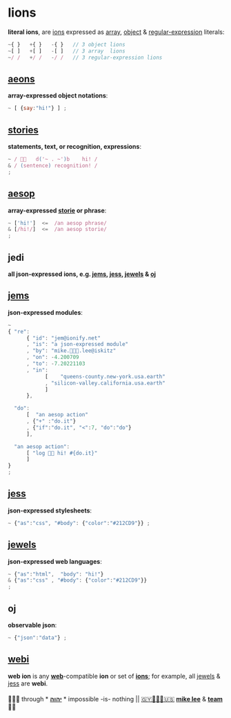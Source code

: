 # lions

**literal ions**, are [ions](ion.md#ion) expressed as
[array](http://www.ecma-international.org/ecma-262/6.0/index.html#sec-array-initializer),
[object](http://www.ecma-international.org/ecma-262/6.0/index.html#sec-object-initializer)
&
[regular-expression](http://www.ecma-international.org/ecma-262/6.0/index.html#sec-literals-regular-expression-literals)
literals:

```javascript
~{ }   +{ }   -{ }   // 3 object lions
~[ ]   +[ ]   -[ ]   // 3 array  lions
~/ /   +/ /   -/ /   // 3 regular-expression lions
```

## [aeons](aeons.md)

**array-expressed object notations**:

```javascript
~ [ {say:"hi!"} ] ;
```

## [stories](stories.md)

**statements, text, or recognition, expressions**:

```javascript
~ / 👋🏾   d('~ . ~')b    hi! /
& / (sentence) recognition! /
;
```

## [aesop](aesop.md)

**array-expressed [storie](stories.md) or phrase**:

```javascript
~ ['hi!']  <=  /an aesop phrase/
& [/hi!/]  <=  /an aesop storie/
;
```

## jedi

**all json-expressed ions, e.g. [jems](#jems), [jess](#jess), [jewels](#jewels) & [oj](#oj)**

## [jems](http://jems.ionify.net/)

**json-expressed modules**:

```javascript
~
{ "re":
      { "id": "jem@ionify.net"
      , "is": "a json-expressed module"
      , "by": "mike.👨🏾‍💻.lee@iskitz"
      , "on": -4.200709
      , "to": -7.20221103
      , "in":
            [    "queens-county.new-york.usa.earth"
            , "silicon-valley.california.usa.earth"
            ]
      },

  "do":
      [  "an aesop action"
      , {"+" :"do.it"}
      , {"if":"do.it", "<":7, "do":"do"}
      ],

  "an aesop action":
      [ "log 👋🏾 hi! #{do.it}"
      ]
}
;
```

## [jess](jess.md)

**json-expressed stylesheets**:

```javascript
~ {"as":"css", "#body": {"color":"#212CD9"}} ;
```

## [jewels](jewels.md)

**json-expressed web languages**:

```javascript
~ {"as":"html",  "body": "hi!"}
& {"as":"css" , "#body": {"color":"#212CD9"}}
;
```

## oj

**observable json**:

```javascript
~ {"json":"data"} ;
```

## [webi](webi.md)

**web ion** is any
[**web**](https://en.wikipedia.org/wiki/World_Wide_Web)-compatible
**ion** or set of [**ions**](#ion); for example, all [jewels](jewels.md) & [jess](#jess)
are **webi**.

####

🙇🏾‍♂️ through * [**יהוה**](../LICENSE.txt#L1) * impossible -is- nothing ||
[🇬🇾👨🏾‍💻🇺🇸](https://en.wikipedia.org/wiki/Guyana)
[**mike lee**](https://github.com/iskitz) &
[**team**](https://team.ionify.net/)
🤲🏾
